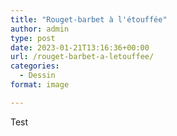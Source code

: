 ```yaml
---
title: "Rouget-barbet à l'étouffée"
author: admin
type: post
date: 2023-01-21T13:16:36+00:00
url: /rouget-barbet-a-letouffee/
categories:
  - Dessin
format: image

---
```

Test